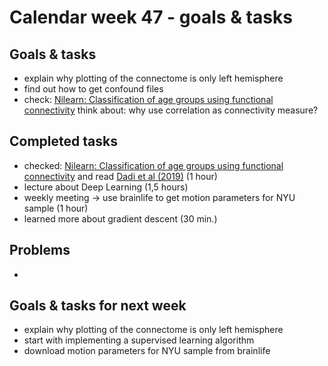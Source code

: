 # Calendar week 47 - goals & tasks

## Goals & tasks
- explain why plotting of the connectome is only left hemisphere
- find out how to get confound files
- check: [Nilearn: Classification of age groups using functional connectivity](https://nilearn.github.io/stable/auto_examples/03_connectivity/plot_group_level_connectivity.html#classification-of-age-groups-using-functional-connectivity) 
        think about: why use correlation as connectivity measure?


## Completed tasks
- checked: [Nilearn: Classification of age groups using functional connectivity](https://nilearn.github.io/stable/auto_examples/03_connectivity/plot_group_level_connectivity.html#classification-of-age-groups-using-functional-connectivity) and read [Dadi et al (2019)](https://www.sciencedirect.com/science/article/abs/pii/S1053811919301594) (1 hour)
- lecture about Deep Learning (1,5 hours)
- weekly meeting -> use brainlife to get motion parameters for NYU sample (1 hour)
- learned more about gradient descent (30 min.)

## Problems
-  

## Goals & tasks for next week
- explain why plotting of the connectome is only left hemisphere
- start with implementing a supervised learning algorithm
- download motion parameters for NYU sample from brainlife